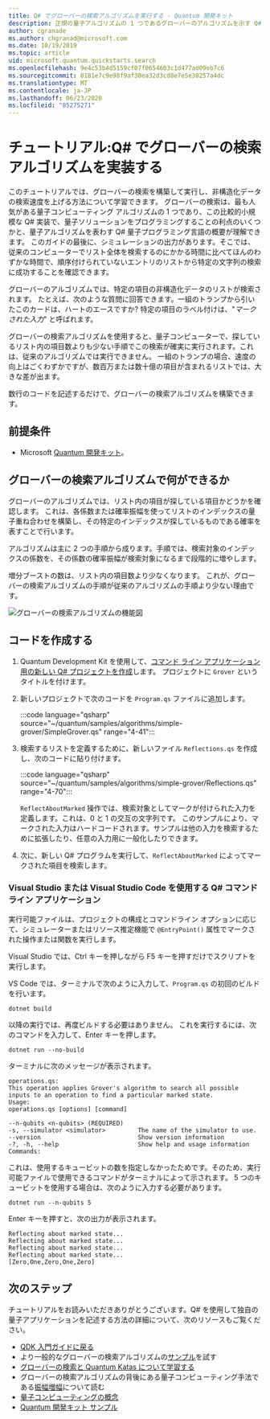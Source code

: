 ```yaml
---
title: Q# でグローバーの検索アルゴリズムを実行する - Quantum 開発キット
description: 正規の量子アルゴリズムの 1 つであるグローバーのアルゴリズムを示す Q# プロジェクトを構築します。
author: cgranade
ms.author: chgranad@microsoft.com
ms.date: 10/19/2019
ms.topic: article
uid: microsoft.quantum.quickstarts.search
ms.openlocfilehash: 9e4c53b4d5159cf07f0654603c1d477ad09eb7c6
ms.sourcegitcommit: 0181e7c9e98f9af30ea32d3cd8e7e5e30257a4dc
ms.translationtype: MT
ms.contentlocale: ja-JP
ms.lasthandoff: 06/23/2020
ms.locfileid: "85275271"
---
```

# <a name="tutorial-implement-grovers-search-algorithm-in-q"></a>チュートリアル:Q\# でグローバーの検索アルゴリズムを実装する

このチュートリアルでは、グローバーの検索を構築して実行し、非構造化データの検索速度を上げる方法について学習できます。  グローバーの検索は、最も人気がある量子コンピューティング アルゴリズムの 1 つであり、この比較的小規模な Q# 実装で、量子ソリューションをプログラミングすることの利点のいくつかと、量子アルゴリズムを表わす Q# 量子プログラミング言語の概要が理解できます。  このガイドの最後に、シミュレーションの出力があります。そこでは、従来のコンピューターでリスト全体を検索するのにかかる時間に比べてほんのわずかな時間で、順序付けられていないエントリのリストから特定の文字列の検索に成功することを確認できます。

グローバーのアルゴリズムでは、特定の項目の非構造化データのリストが検索されます。 たとえば、次のような質問に回答できます。一組のトランプから引いたこのカードは、ハートのエースですか? 特定の項目のラベル付けは、"_マークされた入力_" と呼ばれます。

グローバーの検索アルゴリズムを使用すると、量子コンピューターで、探しているリスト内の項目数よりも少ない手順でこの検索が確実に実行されます。これは、従来のアルゴリズムでは実行できません。 一組のトランプの場合、速度の向上はごくわずかですが、数百万または数十億の項目が含まれるリストでは、大きな差が出ます。

数行のコードを記述するだけで、グローバーの検索アルゴリズムを構築できます。

## <a name="prerequisites"></a>前提条件

- Microsoft [Quantum 開発キット][install]。

## <a name="what-does-grovers-search-algorithm-do"></a>グローバーの検索アルゴリズムで何ができるか

グローバーのアルゴリズムでは、リスト内の項目が探している項目かどうかを確認します。 これは、各係数または確率振幅を使ってリストのインデックスの量子重ね合わせを構築し、その特定のインデックスが探しているものである確率を表すことで行います。

アルゴリズムは主に 2 つの手順から成ります。手順では、検索対象のインデックスの係数を、その係数の確率振幅が検索対象になるまで段階的に増やします。

増分ブーストの数は、リスト内の項目数より少なくなります。 これが、グローバーの検索アルゴリズムの手順が従来のアルゴリズムの手順より少ない理由です。

![グローバーの検索アルゴリズムの機能図](~/media/grover.png)

## <a name="write-the-code"></a>コードを作成する

1. Quantum Development Kit を使用して、[コマンド ライン アプリケーション用の新しい Q# プロジェクトを作成](xref:microsoft.quantum.install.standalone)します。 プロジェクトに `Grover` というタイトルを付けます。

1. 新しいプロジェクトで次のコードを `Program.qs` ファイルに追加します。

    :::code language="qsharp" source="~/quantum/samples/algorithms/simple-grover/SimpleGrover.qs" range="4-41":::

1. 検索するリストを定義するために、新しいファイル `Reflections.qs` を作成し、次のコードに貼り付けます。

    :::code language="qsharp" source="~/quantum/samples/algorithms/simple-grover/Reflections.qs" range="4-70":::

    `ReflectAboutMarked` 操作では、検索対象としてマークが付けられた入力を定義します。これは、0 と 1 の交互の文字列です。 このサンプルにより、マークされた入力はハードコードされます。サンプルは他の入力を検索するために拡張したり、任意の入力用に一般化したりできます。

1. 次に、新しい Q# プログラムを実行して、`ReflectAboutMarked` によってマークされた項目を検索します。

### <a name="q-command-line-applications-with-visual-studio-or-visual-studio-code"></a>Visual Studio または Visual Studio Code を使用する Q# コマンド ライン アプリケーション

実行可能ファイルは、プロジェクトの構成とコマンドライン オプションに応じて、シミュレーターまたはリソース推定機能で `@EntryPoint()` 属性でマークされた操作または関数を実行します。

Visual Studio では、Ctrl キーを押しながら F5 キーを押すだけでスクリプトを実行します。

VS Code では、ターミナルで次のように入力して、`Program.qs` の初回のビルドを行います。

```Command line
dotnet build
```

以降の実行では、再度ビルドする必要はありません。 これを実行するには、次のコマンドを入力して、Enter キーを押します。

```Command line
dotnet run --no-build
```

ターミナルに次のメッセージが表示されます。

```
operations.qs:
This operation applies Grover's algorithm to search all possible inputs to an operation to find a particular marked state.
Usage:
operations.qs [options] [command]

--n-qubits <n-qubits> (REQUIRED)
-s, --simulator <simulator>         The name of the simulator to use.
--version                           Show version information
-?, -h, --help                      Show help and usage information
Commands:
```

これは、使用するキュービットの数を指定しなかったためです。そのため、実行可能ファイルで使用できるコマンドがターミナルによって示されます。 5 つのキュービットを使用する場合は、次のように入力する必要があります。

```Command line
dotnet run --n-qubits 5
```

Enter キーを押すと、次の出力が表示されます。

```
Reflecting about marked state...
Reflecting about marked state...
Reflecting about marked state...
Reflecting about marked state...
[Zero,One,Zero,One,Zero]
```

## <a name="next-steps"></a>次のステップ

チュートリアルをお読みいただきありがとうございます。Q# を使用して独自の量子アプリケーションを記述する方法の詳細について、次のリソースもご覧ください。

- [QDK 入門ガイドに戻る](xref:microsoft.quantum.welcome)
- より一般的なグローバーの検索アルゴリズムの[サンプル](https://github.com/microsoft/Quantum/tree/master/samples/algorithms/database-search)を試す
- [グローバーの検索と Quantum Katas について学習する](xref:microsoft.quantum.overview.katas)
- グローバーの検索アルゴリズムの背後にある量子コンピューティング手法である[振幅増幅][amplitude-amplification]について読む
- [量子コンピューティングの概念](xref:microsoft.quantum.concepts.intro)
- [Quantum 開発キット サンプル](https://docs.microsoft.com/samples/browse/?products=qdk)

<!-- LINKS -->

[install]: xref:microsoft.quantum.install
[amplitude-amplification]: xref:microsoft.quantum.libraries.standard.algorithms#amplitude-amplification

